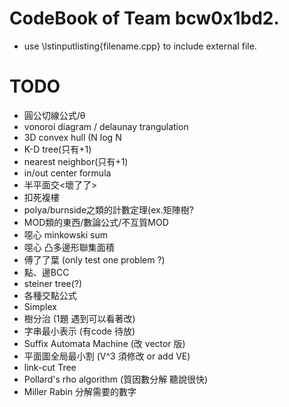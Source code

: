 # CodeBook of Team bcw0x1bd2.

- use \lstinputlisting{filename.cpp} to include external file.
  
# TODO  
  
- 圓公切線公式/θ  
- vonoroi diagram / delaunay trangulation  
- 3D convex hull (N log N  
- K-D tree(只有+1)  
- nearest neighbor(只有+1)  
- in/out center formula  
- 半平面交<壞了了>  
- 扣死複樓  
- polya/burnside之類的計數定理(ex.矩陣樹?  
- MOD類的東西/數論公式/不互質MOD  
- 噁心 minkowski sum  
- 噁心 凸多邊形聯集面積  
- 傅了了葉 (only test one problem ?)
- 點、邊BCC  
- steiner tree(?)  
- 各種交點公式  
- Simplex
- 樹分治 (1題 遇到可以看著改)
- 字串最小表示 (有code 待放)
- Suffix Automata Machine (改 vector 版)
- 平面圖全局最小割 (V^3 須修改 or add VE)
- link-cut Tree
- Pollard's rho algorithm (質因數分解 聽說很快)
- Miller Rabin 分解需要的數字
